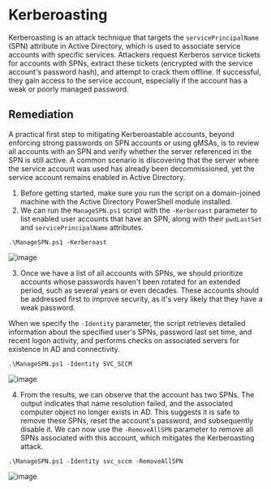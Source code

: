 # Kerberoasting

Kerberoasting is an attack technique that targets the `servicePrincipalName` (SPN) attribute in Active Directory, which is used to associate service accounts with specific services. Attackers request Kerberos service tickets for accounts with SPNs, extract these tickets (encrypted with the service account's password hash), and attempt to crack them offline. If successful, they gain access to the service account, especially if the account has a weak or poorly managed password.

## Remediation

A practical first step to mitigating Kerberoastable accounts, beyond enforcing strong passwords on SPN accounts or using gMSAs, is to review all accounts with an SPN and verify whether the server referenced in the SPN is still active. A common scenario is discovering that the server where the service account was used has already been decommissioned, yet the service account remains enabled in Active Directory.

1. Before getting started, make sure you run the script on a domain-joined machine with the Active Directory PowerShell module installed.
2. We can run the `ManageSPN.ps1` script with the `-Kerberoast` parameter to list enabled user accounts that have an SPN, along with their `pwdLastSet` and `servicePrincipalName` attributes.

```
.\ManageSPN.ps1 -Kerberoast
```

![image](https://github.com/user-attachments/assets/8bd43d80-aea4-4655-a781-e831b461a822)

3. Once we have a list of all accounts with SPNs, we should prioritize accounts whose passwords haven't been rotated for an extended period, such as several years or even decades. These accounts should be addressed first to improve security, as it's very likely that they have a weak password.

When we specify the `-Identity` parameter, the script retrieves detailed information about the specified user's SPNs, password last set time, and recent logon activity, and performs checks on associated servers for existence in AD and connectivity.

```
.\ManageSPN.ps1 -Identity SVC_SCCM
```

![image](https://github.com/user-attachments/assets/e9225816-e742-43e2-920f-02c66c0e5381)

4. From the results, we can observe that the account has two SPNs. The output indicates that name resolution failed, and the associated computer object no longer exists in AD. This suggests it is safe to remove these SPNs, reset the account's password, and subsequently disable it. We can now use the `-RemoveAllSPN` parameter to remove all SPNs associated with this account, which mitigates the Kerberoasting attack.

```
.\ManageSPN.ps1 -Identity svc_sccm -RemoveAllSPN
```

![image](https://github.com/user-attachments/assets/d6273cd6-068e-4590-8ee9-cf34a7b3cd42)






